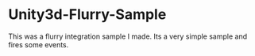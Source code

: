 Unity3d-Flurry-Sample
=====================

This was a flurry integration sample I made. Its a very simple sample and fires some events.
